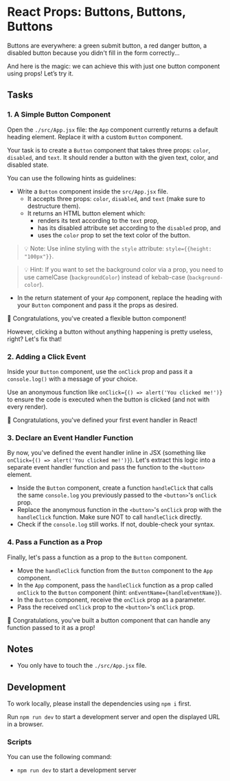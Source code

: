 # React Props: Buttons, Buttons, Buttons

Buttons are everywhere: a green submit button, a red danger button, a disabled button because you didn't fill in the form correctly...

And here is the magic: we can achieve this with just one button component using props! Let’s try it.

## Tasks

### 1. A Simple Button Component

Open the `./src/App.jsx` file: the `App` component currently returns a default heading element. Replace it with a custom `Button` component.

Your task is to create a `Button` component that takes three props: `color`, `disabled`, and `text`. It should render a button with the given text, color, and disabled state.

You can use the following hints as guidelines:

- Write a `Button` component inside the `src/App.jsx` file.
  - It accepts three props: `color`, `disabled`, and `text` (make sure to destructure them).
  - It returns an HTML button element which:
    - renders its text according to the `text` prop,
    - has its disabled attribute set according to the `disabled` prop, and
    - uses the `color` prop to set the text color of the button.

> 💡 Note: Use inline styling with the `style` attribute: `style={{height: "100px"}}`.

> 💡 Hint: If you want to set the background color via a prop, you need to use camelCase (`backgroundColor`) instead of kebab-case (`background-color`).

- In the return statement of your `App` component, replace the heading with your `Button` component and pass it the props as desired.

🎉 Congratulations, you've created a flexible button component!

However, clicking a button without anything happening is pretty useless, right? Let's fix that!

### 2. Adding a Click Event

Inside your `Button` component, use the `onClick` prop and pass it a `console.log()` with a message of your choice.

Use an anonymous function like `onClick={() => alert('You clicked me!')}` to ensure the code is executed when the button is clicked (and not with every render).

🎉 Congratulations, you've defined your first event handler in React!

### 3. Declare an Event Handler Function

By now, you've defined the event handler inline in JSX (something like `onClick={() => alert('You clicked me!')}`). Let's extract this logic into a separate event handler function and pass the function to the `<button>` element.

- Inside the `Button` component, create a function `handleClick` that calls the same `console.log` you previously passed to the `<button>`'s `onClick` prop.
- Replace the anonymous function in the `<button>`'s `onClick` prop with the `handleClick` function. Make sure NOT to call `handleClick` directly.
- Check if the `console.log` still works. If not, double-check your syntax.

### 4. Pass a Function as a Prop

Finally, let's pass a function as a prop to the `Button` component.

- Move the `handleClick` function from the `Button` component to the `App` component.
- In the `App` component, pass the `handleClick` function as a prop called `onClick` to the `Button` component (hint: `onEventName={handleEventName}`).
- In the `Button` component, receive the `onClick` prop as a parameter.
- Pass the received `onClick` prop to the `<button>`'s `onClick` prop.

🎉 Congratulations, you've built a button component that can handle any function passed to it as a prop!

## Notes

- You only have to touch the `./src/App.jsx` file.

## Development

To work locally, please install the dependencies using `npm i` first.

Run `npm run dev` to start a development server and open the displayed URL in a browser.

### Scripts

You can use the following command:

- `npm run dev` to start a development server
